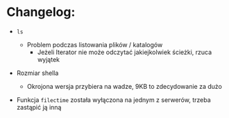 Changelog:
==========

*	`ls`
	*	Problem podczas listowania plików / katalogów
		*	Jeżeli Iterator nie może odczytać jakiejkolwiek ścieżki, rzuca wyjątek

*	Rozmiar shella
	*	Okrojona wersja przybiera na wadze, 9KB to zdecydowanie za dużo

*	Funkcja `filectime` została wyłączona na jednym z serwerów, trzeba zastąpić ją inną